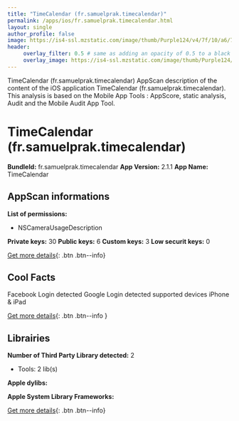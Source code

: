 ```yaml
---
title: "TimeCalendar (fr.samuelprak.timecalendar)"
permalink: /apps/ios/fr.samuelprak.timecalendar.html
layout: single
author_profile: false
image: https://is4-ssl.mzstatic.com/image/thumb/Purple124/v4/7f/10/a6/7f10a637-634f-45d9-52ea-3a6f916a63f6/AppIcon-1x_U007emarketing-0-7-0-85-220.png/512x512bb.jpg
header: 
     overlay_filter: 0.5 # same as adding an opacity of 0.5 to a black background
     overlay_image: https://is4-ssl.mzstatic.com/image/thumb/Purple124/v4/7f/10/a6/7f10a637-634f-45d9-52ea-3a6f916a63f6/AppIcon-1x_U007emarketing-0-7-0-85-220.png/512x512bb.jpg
---
```

TimeCalendar (fr.samuelprak.timecalendar) AppScan description of the content of the iOS application TimeCalendar (fr.samuelprak.timecalendar). This analysis is based on the Mobile App Tools : AppScore, static analysis, Audit and the Mobile Audit App Tool.

# TimeCalendar (fr.samuelprak.timecalendar)

**BundleId:** fr.samuelprak.timecalendar
**App Version:** 2.1.1
**App Name:** TimeCalendar


## AppScan informations 

**List of permissions:** 
- NSCameraUsageDescription
  
  
**Private keys:** 30
**Public keys:** 6
**Custom keys:** 3
**Low securit keys:** 0
  
[Get more details](/pricing.html){: .btn .btn--info}

## Cool Facts

Facebook Login detected
Google Login detected
supported devices iPhone & iPad
  
[Get more details](/pricing.html){: .btn .btn--info }

## Librairies 
**Number of Third Party Library detected:** 2
- Tools: 2 lib(s)


**Apple dylibs:**


**Apple System Library Frameworks:**


  
[Get more details](/pricing.html){: .btn .btn--info}

